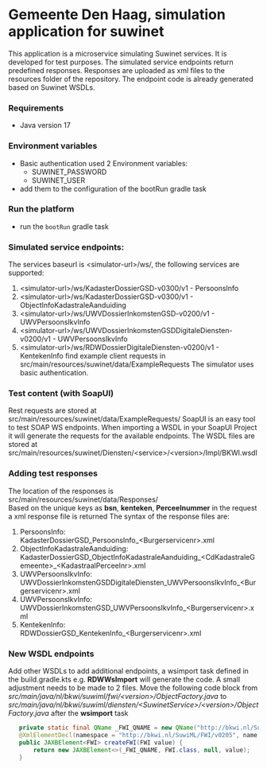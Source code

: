 # Gemeente Den Haag, simulation application for suwinet

This application is a microservice simulating Suwinet services. It is developed for test purposes.  The simulated service endpoints return predefined responses. Responses are uploaded as xml files to the resources folder of the repository. 
The endpoint code is already generated based on Suwinet WSDLs.

### Requirements

- Java version 17

### Environment variables

* Basic authentication used 2 Environment variables:
  * SUWINET_PASSWORD
  * SUWINET_USER
* add them to the configuration of the bootRun gradle task

### Run the platform

* run the `bootRun` gradle task

### Simulated service endpoints:

The services baseurl is \<simulator-url\>/ws/, the following services are supported: 
  1. \<simulator-url\>/ws/KadasterDossierGSD-v0300/v1 - PersoonsInfo 
  2. \<simulator-url\>/ws/KadasterDossierGSD-v0300/v1 - ObjectInfoKadastraleAanduiding
  3. \<simulator-url\>/ws/UWVDossierInkomstenGSD-v0200/v1 - UWVPersoonsIkvInfo
  4. \<simulator-url\>/ws/UWVDossierInkomstenGSDDigitaleDiensten-v0200/v1 - UWVPersoonsIkvInfo
  5. \<simulator-url\>/ws/RDWDossierDigitaleDiensten-v0200/v1 - KentekenInfo 
find example client requests in src/main/resources/suwinet/data/ExampleRequests
The simulator uses basic authentication.

### Test content (with SoapUI)

Rest requests are stored at src/main/resources/suwinet/data/ExampleRequests/
SoapUI is an easy tool to test SOAP WS endpoints. When importing a WSDL in your SoapUI Project it will generate the requests for the available endpoints. 
The WSDL files are stored at src/main/resources/suwinet/Diensten/\<service\>/\<version\>/Impl/BKWI.wsdl

### Adding test responses

The location of the responses is src/main/resources/suwinet/data/Responses/<BR>
Based on the unique keys as **bsn**, **kenteken**, **Perceelnummer** in the request a xml response file is returned
The syntax of the response files are:
1. PersoonsInfo:<BR>KadasterDossierGSD_PersoonsInfo_\<Burgerservicenr\>.xml
2. ObjectInfoKadastraleAanduiding:<BR>KadasterDossierGSD_ObjectInfoKadastraleAanduiding_\<CdKadastraleGemeente\>_\<KadastraalPerceelnr\>.xml
3. UWVPersoonsIkvInfo:<BR>UWVDossierInkomstenGSDDigitaleDiensten_UWVPersoonsIkvInfo_\<Burgerservicenr\>.xml
4. UWVPersoonsIkvInfo:<BR>UWVDossierInkomstenGSD_UWVPersoonsIkvInfo_\<Burgerservicenr\>.xml
5. KentekenInfo:<BR>RDWDossierGSD_KentekenInfo_\<Burgerservicenr\>.xml

### New WSDL endpoints

Add other WSDLs to add additional endpoints, a wsimport task defined in the build.gradle.kts e.g. **RDWWsImport** will generate the code.
A small adjustment needs to be made to 2 files. Move the following code block from *src/main/java/nl/bkwi/suwiml/fwi/\<version\>/ObjectFactory.java* to *src/main/java/nl/bkwi/suwiml/diensten/\<SuwinetService\>/\<version\>/ObjectFactory.java* after the **wsimport** task

```java
   private static final QName _FWI_QNAME = new QName("http://bkwi.nl/SuwiML/FWI/v0205", "FWI");
   @XmlElementDecl(namespace = "http://bkwi.nl/SuwiML/FWI/v0205", name = "FWI")
   public JAXBElement<FWI> createFWI(FWI value) {
       return new JAXBElement<>(_FWI_QNAME, FWI.class, null, value);
   }
```

